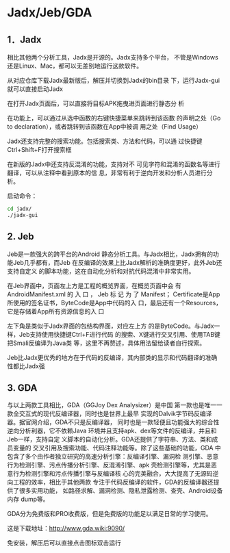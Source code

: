 # Jadx/Jeb/GDA

## 1．Jadx 

相比其他两个分析工具，Jadx是开源的。Jadx支持多个平台， 不管是Windows还是Linux、Mac，都可以无差别地运行这款软件。 

从对应仓库下载Jadx最新版后，解压并切换到Jadx的bin目录 下，运行Jadx-gui就可以直接启动Jadx

在打开Jadx页面后，可以直接将目标APK拖曳进页面进行静态分 析

在功能上，可以通过从选中函数的右键快捷菜单来跳转到该函数 的声明之处（Go to declaration），或者跳转到该函数在App中被调 用之处（Find Usage）

Jadx还支持完整的搜索功能。包括搜索类、方法和代码，可以通 过快捷键Ctrl+Shift+F打开搜索框

在新版的Jadx中还支持反混淆的功能，支持对不 可见字符和混淆的函数名等进行翻译，可以从注释中看到原本的信 息，非常有利于逆向开发和分析人员进行分析。

启动命令：

```sh
cd jadx/
./jadx-gui
```



## 2. Jeb

Jeb是一款强大的跨平台的Android 静态分析工具。与Jadx相比，Jadx拥有的功能Jeb几乎都有，而Jeb 在反编译的效果上比Jadx解析的准确度更好，此外Jeb还支持自定义 的脚本功能，这在自动化分析和对抗代码混淆中非常实用。

在Jeb界面中，页面左上方是工程的概览界面，在概览页面中会 有 AndroidManifest.xml 的 入 口 ， Jeb 标 记 为 了 Manifest； Certificate是App所使用的签名证书，ByteCode是App中代码的入 口，最后还有一个Resources，它是存储着App所有资源信息的入 口

左下角是类似于Jadx界面的包结构界面，对应左上方 的是ByteCode。与Jadx一样，Jeb支持使用快捷键Ctrl+F进行代码 的搜索、X键进行交叉引用、使用TAB键把Smali反编译为Java类 等，这里不再赘述，具体用法留给读者自行探索。

Jeb比Jadx更优秀的地方在于代码的反编译，其内部类的显示和代码翻译的准确性都比Jadx强

## 3. GDA

与以上两款工具相比，GDA（GGJoy Dex Analysizer）是中国 第一款也是唯一一款全交互式的现代反编译器，同时也是世界上最早 实现的Dalvik字节码反编译器。据官网介绍，GDA不只是反编译器， 同时也是一款轻便且功能强大的综合性逆向分析利器，它不依赖Java 环境并且支持apk、dex等文件的反编译，并且和Jeb一样，支持自定 义脚本的自动化分析。GDA还提供了字符串、方法、类和成员变量的 交叉引用及搜索功能、代码注释功能等。除了这些基础的功能，GDA 中包含了多个由作者独立研究的高速分析引擎：反编译引擎、漏洞检 测引擎、恶意行为检测引擎、污点传播分析引擎、反混淆引擎、apk 壳检测引擎等，尤其是恶意行为检测引擎和污点传播引擎与反编译核 心的完美融合，大大提高了无源码逆向工程的效率，相比于其他两款 专注于代码反编译的软件，GDA的反编译器还提供了很多实用功能， 如路径求解、漏洞检测、隐私泄露检测、查壳、Android设备内存 dump等。

GDA分为免费版和PRO收费版，但是免费版的功能足以满足日常的学习使用。

这是下载地址：http://www.gda.wiki:9090/

免安装，解压后可以直接点击图标双击运行